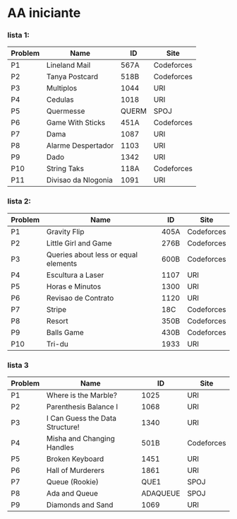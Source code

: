 # AA iniciante

### lista 1:

Problem | Name | ID | Site
------ | ------ | ------ | ------ 
P1 | Lineland Mail | 567A | Codeforces  
P2 | Tanya Postcard | 518B | Codeforces  
P3 | Multiplos | 1044 | URI  
P4 | Cedulas | 1018 | URI  
P5 | Quermesse | QUERM | SPOJ  
P6 | Game With Sticks | 451A | Codeforces  
P7 | Dama | 1087 | URI  
P8 | Alarme Despertador | 1103 | URI  
P9 | Dado | 1342 | URI  
P10 | String Taks | 118A | Codeforces  
P11 | Divisao da Nlogonia | 1091 | URI  

### lista 2:

Problem | Name | ID | Site
------ | ------ | ------ | ------ 
P1 | Gravity Flip | 405A | Codeforces  
P2 | Little Girl and Game | 276B | Codeforces  
P3 | Queries about less or equal elements | 600B | Codeforces  
P4 | Escultura a Laser | 1107 | URI  
P5 | Horas e Minutos | 1300 | URI  
P6 | Revisao de Contrato | 1120 | URI  
P7 | Stripe | 18C | Codeforces  
P8 | Resort | 350B | Codeforces  
P9 | Balls Game | 430B | Codeforces  
P10 | Tri-du | 1933 | URI  

### lista 3

Problem | Name | ID | Site
------ | ------ | ------ | ------ 
P1 | Where is the Marble? | 1025 | URI
P2 | Parenthesis Balance I | 1068 | URI
P3 | I Can Guess the Data Structure! | 1340 | URI
P4 | Misha and Changing Handles | 501B | Codeforces
P5 | Broken Keyboard | 1451 | URI
P6 | Hall of Murderers | 1861 | URI
P7 | Queue (Rookie) | QUE1 | SPOJ
P8 | Ada and Queue | ADAQUEUE | SPOJ
P9 | Diamonds and Sand | 1069 | URI

